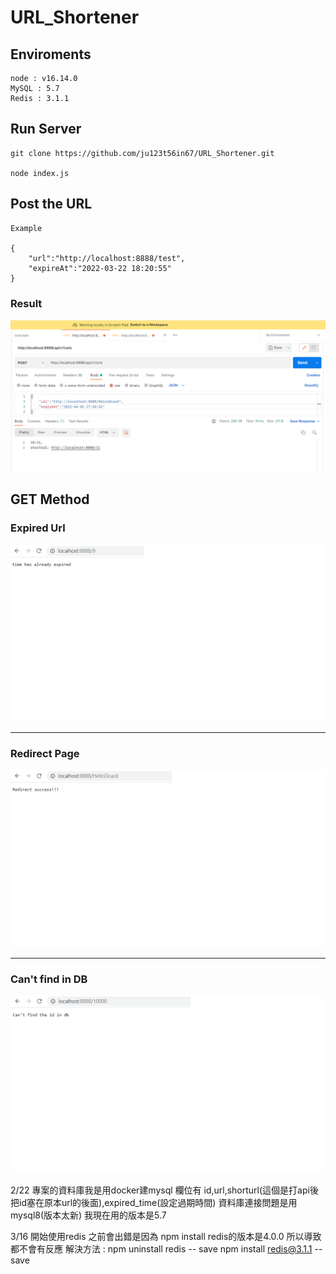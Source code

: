 # URL_Shortener

## Enviroments
```
node : v16.14.0
MySQL : 5.7
Redis : 3.1.1

```
## Run Server

```
git clone https://github.com/ju123t56in67/URL_Shortener.git

node index.js

```


## Post the URL


```
Example

{
    "url":"http://localhost:8888/test",
    "expireAt":"2022-03-22 18:20:55"
}

```
### Result
![image](https://github.com/ju123t56in67/URL_Shortener/blob/main/postman.png)

## GET Method

### Expired Url
![image](https://github.com/ju123t56in67/URL_Shortener/blob/main/Expired%20Url.png)

-------------------------------------------------------

### Redirect Page
![image](https://github.com/ju123t56in67/URL_Shortener/blob/main/RedirectPage.png)

-----------------------------------------------------
### Can't find in DB
![image](https://github.com/ju123t56in67/URL_Shortener/blob/main/Error.png)














2/22 專案的資料庫我是用docker建mysql 欄位有 id,url,shorturl(這個是打api後把id塞在原本url的後面),expired_time(設定過期時間)  資料庫連接問題是用mysql8(版本太新) 我現在用的版本是5.7

3/16 開始使用redis 之前會出錯是因為 npm install redis的版本是4.0.0 所以導致都不會有反應
    解決方法 : npm uninstall redis -- save
              npm install redis@3.1.1 -- save 
